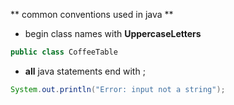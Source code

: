 ** common conventions used in java **

- begin class names with __UppercaseLetters__  
 ```java 
public class CoffeeTable
```  
- __all__ java statements end with ;
```java
System.out.println("Error: input not a string");
```


